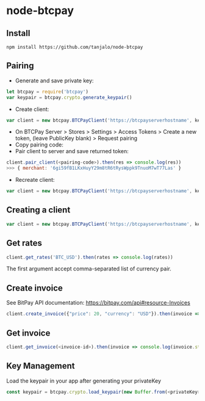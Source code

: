 # node-btcpay

## Install
```shell
npm install https://github.com/tanjalo/node-btcpay
```


## Pairing
* Generate and save private key:
```js
let btcpay = require('btcpay')
var keypair = btcpay.crypto.generate_keypair()
```
* Create client:
```js
var client = new btcpay.BTCPayClient('https://btcpayserverhostname', keypair)
```
* On BTCPay Server > Stores > Settings > Access Tokens > Create a new token, (leave PublicKey blank) > Request pairing
* Copy pairing code:
* Pair client to server and save returned token:
```js
client.pair_client(<pairing-code>).then(res => console.log(res))
>>> { merchant: '6gi59fB1LKxHuyY29m8tR6tRysWppk9TnuoM7wT77Las' }
```
* Recreate client:
```js
var client = new btcpay.BTCPayClient('https://btcpayserverhostname', keypair, {merchant: '6gi59fB1LKxHuyY29m8tR6tRysWppk9TnuoM7wT77Las'})
```


## Creating a client
```js
var client = new btcpay.BTCPayClient('https://btcpayserverhostname', keypair, {merchant: '6gi59fB1LKxHuyY29m8tR6tRysWppk9TnuoM7wT77Las'})
```


## Get rates
```js
client.get_rates('BTC_USD').then(rates => console.log(rates))
```

The first argument accept comma-separated list of currency pair.

## Create invoice
See BitPay API documentation: https://bitpay.com/api#resource-Invoices
```js
client.create_invoice({"price": 20, "currency": "USD"}).then(invoice => console.log(invoice.url))
```


## Get invoice
```js
client.get_invoice(<invoice-id>).then(invoice => console.log(invoice.status))
```


## Key Management
Load the keypair in your app after generating your privateKey
```js
const keypair = btcpay.crypto.load_keypair(new Buffer.from(<privateKey>, 'hex'))
```